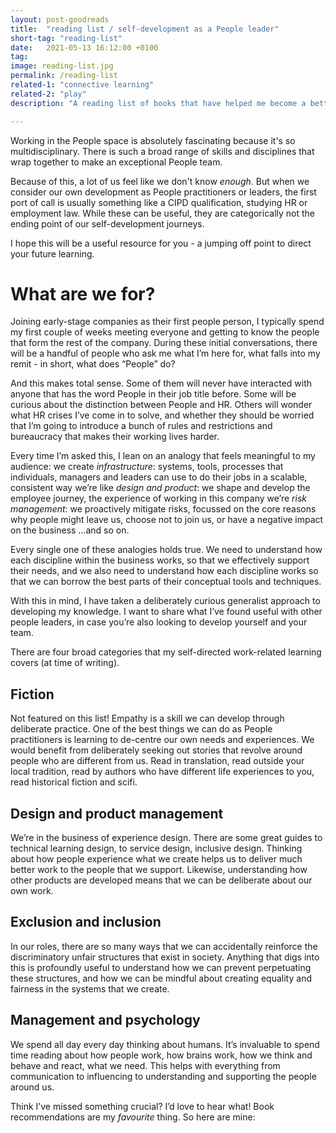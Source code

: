 ```yaml
---
layout: post-goodreads
title:  "reading list / self-development as a People leader"
short-tag: "reading-list"
date:   2021-05-13 16:12:00 +0100
tag: 
image: reading-list.jpg
permalink: /reading-list
related-1: "connective learning"
related-2: "play"
description: "A reading list of books that have helped me become a better People leader."

---
```


Working in the People space is absolutely fascinating because it's so multidisciplinary. There is such a broad range of skills and disciplines that wrap together to make an exceptional People team.

Because of this, a lot of us feel like we don't know _enough_. But when we consider our own development as People practitioners or leaders, the first port of call is usually something like a CIPD qualification, studying HR or employment law. While these can be useful, they are categorically not the ending point of our self-development journeys.

I hope this will be a useful resource for you - a jumping off point to direct your future learning.

# What are we for?

Joining early-stage companies as their first people person, I typically spend my first couple of weeks meeting everyone and getting to know the people that form the rest of the company. During these initial conversations, there will be a handful of people who ask me what I’m here for, what falls into my remit - in short, what does “People” do?

And this makes total sense. Some of them will never have interacted with anyone that has the word People in their job title before. Some will be curious about the distinction between People and HR. Others will wonder what HR crises I’ve come in to solve, and whether they should be worried that I’m going to introduce a bunch of rules and restrictions and bureaucracy that makes their working lives harder.

Every time I’m asked this, I lean on an analogy that feels meaningful to my audience:
we create _infrastructure_: systems, tools, processes that individuals, managers and leaders can use to do their jobs in a scalable, consistent way
we’re like _design and product_: we shape and develop the employee journey, the experience of working in this company
we’re _risk management_: we proactively mitigate risks, focussed on the core reasons why people might leave us, choose not to join us, or have a negative impact on the business
...and so on.

Every single one of these analogies holds true. We need to understand how each discipline within the business works, so that we effectively support their needs, and we also need to understand how each discipline works so that we can borrow the best parts of their conceptual tools and techniques.

With this in mind, I have taken a deliberately curious generalist approach to developing my knowledge. I want to share what I’ve found useful with other people leaders, in case you’re also looking to develop yourself and your team.

There are four broad categories that my self-directed work-related learning covers (at time of writing).

## Fiction
Not featured on this list! Empathy is a skill we can develop through deliberate practice. One of the best things we can do as People practitioners is learning to de-centre our own needs and experiences. We would benefit from deliberately seeking out stories that revolve around people who are different from us. Read in translation, read outside your local tradition, read by authors who have different life experiences to you, read historical fiction and scifi.

## Design and product management
We’re in the business of experience design. There are some great guides to technical learning design, to service design, inclusive design. Thinking about how people experience what we create helps us to deliver much better work to the people that we support. Likewise, understanding how other products are developed means that we can be deliberate about our own work.

## Exclusion and inclusion
In our roles, there are so many ways that we can accidentally reinforce the discriminatory unfair structures that exist in society. Anything that digs into this is profoundly useful to understand how we can prevent perpetuating these structures, and how we can be mindful about creating equality and fairness in the systems that we create.

## Management and psychology
We spend all day every day thinking about humans. It’s invaluable to spend time reading about how people work, how brains work, how we think and behave and react, what we need. This helps with everything from communication to influencing to understanding and supporting the people around us.

Think I’ve missed something crucial? I’d love to hear what! Book recommendations are my _favourite_ thing. So here are mine:

